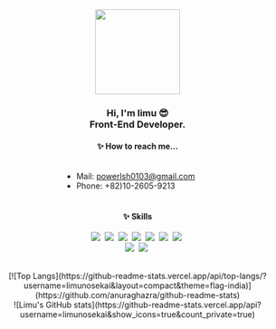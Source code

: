 <div align="center">
    <img width="150px" src="https://res.cloudinary.com/limu/image/upload/v1622974602/icon/logo_hzhpms.png" />
    <h3>
        Hi, I'm limu 😎<br />
        Front-End Developer.
    </h3>
    <h4>
        ✨ How to reach me...
    </h4>
    <br />
    <ul style="width: 240px; margin: 0 auto; text-align: left">
        <li>Mail: <a href="mailto:powerlsh0103@gmail.com">powerlsh0103@gmail.com</a></li>
        <li>Phone: +82)10-2605-9213</li>
    </ul>
    <br />
    <h4>
        ✨ Skills
    </h4>
    <p>
        <img src="https://img.shields.io/badge/Javascript-F7DF1E?style=for-the-badge&logo=Javascript&logoColor=ffffff" />&nbsp
        <img src="https://img.shields.io/badge/React-61DAFB?style=for-the-badge&logo=React&logoColor=ffffff" />&nbsp
        <img src="https://img.shields.io/badge/Redux-764ABC?style=for-the-badge&logo=Redux&logoColor=ffffff" />&nbsp
        <img src="https://img.shields.io/badge/HTML5-E34F26?style=for-the-badge&logo=HTML5&logoColor=ffffff" />&nbsp
        <img src="https://img.shields.io/badge/CSS3-1572B6?style=for-the-badge&logo=CSS3&logoColor=ffffff" />&nbsp
        <img src="https://img.shields.io/badge/Java-007396?style=for-the-badge&logo=Java&logoColor=ffffff" />&nbsp
        <img src="https://img.shields.io/badge/Git-F05032?style=for-the-badge&logo=Git&logoColor=ffffff" />&nbsp
        <br>
        <img src="https://img.shields.io/badge/Typescript-3178C6?style=for-the-badge&logo=TypeScript&logoColor=ffffff" />&nbsp
        <img src="https://img.shields.io/badge/Node.js-339933?style=for-the-badge&logo=Node.js&logoColor=ffffff" />&nbsp
    </p>
    <br>
    [![Top Langs](https://github-readme-stats.vercel.app/api/top-langs/?username=limunosekai&layout=compact&theme=flag-india)](https://github.com/anuraghazra/github-readme-stats)
    <br>
    ![Limu's GitHub stats](https://github-readme-stats.vercel.app/api?username=limunosekai&show_icons=true&count_private=true)
</div>
